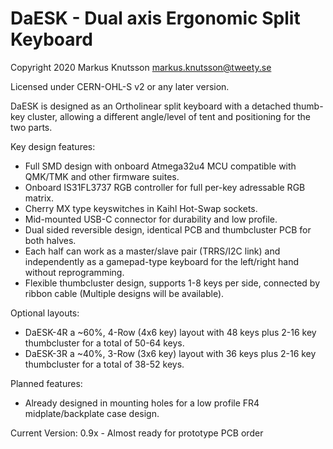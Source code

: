 # DaESK - Dual axis Ergonomic Split Keyboard
 
 Copyright 2020 Markus Knutsson <markus.knutsson@tweety.se>
 
 Licensed under CERN-OHL-S v2 or any later version.

 DaESK is designed as an Ortholinear split keyboard with a detached thumb-key cluster, allowing a different angle/level of tent and positioning for the two parts.

 Key design features:
 * Full SMD design with onboard Atmega32u4 MCU compatible with QMK/TMK and other firmware suites.
 * Onboard IS31FL3737 RGB controller for full per-key adressable RGB matrix.
 * Cherry MX type keyswitches in Kaihl Hot-Swap sockets.
 * Mid-mounted USB-C connector for durability and low profile.
 * Dual sided reversible design, identical PCB and thumbcluster PCB for both halves.
 * Each half can work as a master/slave pair (TRRS/I2C link) and independently as a gamepad-type keyboard for the left/right hand without reprogramming.
 * Flexible thumbcluster design, supports 1-8 keys per side, connected by ribbon cable (Multiple designs will be available).
 
 Optional layouts:
 * DaESK-4R a ~60%, 4-Row (4x6 key) layout with 48 keys plus 2-16 key thumbcluster for a total of 50-64 keys.
 * DaESK-3R a ~40%, 3-Row (3x6 key) layout with 36 keys plus 2-16 key thumbcluster for a total of 38-52 keys.
 
 Planned features:
 * Already designed in mounting holes for a low profile FR4 midplate/backplate case design.
 
 Current Version:
 0.9x - Almost ready for prototype PCB order

